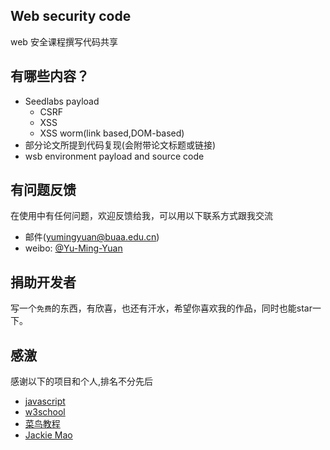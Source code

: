 ## Web security code
web 安全课程撰写代码共享

## 有哪些内容？

* Seedlabs payload
    *  CSRF
    *  XSS
    *  XSS worm(link based,DOM-based)
* 部分论文所提到代码复现(会附带论文标题或链接)
* wsb environment payload and source code

## 有问题反馈

在使用中有任何问题，欢迎反馈给我，可以用以下联系方式跟我交流

* 邮件(yumingyuan@buaa.edu.cn)
* weibo: [@Yu-Ming-Yuan](http://weibo.com/yubeiyuan)

## 捐助开发者

写一个`免费`的东西，有欣喜，也还有汗水，希望你喜欢我的作品，同时也能star一下。

## 感激

感谢以下的项目和个人,排名不分先后

* [javascript](http://www.javascript.com) 
* [w3school](http://www.w3school.com.cn/)
* [菜鸟教程](http://www.runoob.com/)
* [Jackie Mao](http://cst.buaa.edu.cn/info/1072/1088.htm)

